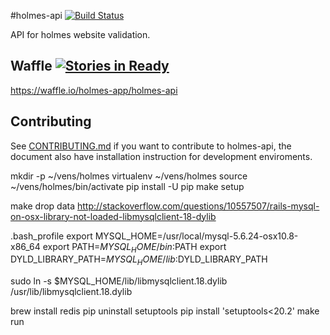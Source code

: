 #holmes-api [![Build Status](https://secure.travis-ci.org/holmes-app/holmes-api.png?branch=master)](https://travis-ci.org/holmes-app/holmes-api)

API for holmes website validation.


## Waffle [![Stories in Ready](https://badge.waffle.io/holmes-app/holmes-api.png?label=ready)](https://waffle.io/holmes-app/holmes-api)

https://waffle.io/holmes-app/holmes-api


## Contributing


See [CONTRIBUTING.md](/CONTRIBUTING.md) if you want to contribute to holmes-api, the document also have installation instruction for development enviroments.


mkdir -p ~/vens/holmes
virtualenv ~/vens/holmes
source ~/vens/holmes/bin/activate
pip install -U pip
make setup

make drop data
http://stackoverflow.com/questions/10557507/rails-mysql-on-osx-library-not-loaded-libmysqlclient-18-dylib

.bash_profile
export MYSQL_HOME=/usr/local/mysql-5.6.24-osx10.8-x86_64
export PATH=$MYSQL_HOME/bin:$PATH
export DYLD_LIBRARY_PATH=$MYSQL_HOME/lib:$DYLD_LIBRARY_PATH

sudo ln -s $MYSQL_HOME/lib/libmysqlclient.18.dylib /usr/lib/libmysqlclient.18.dylib

brew install redis
pip uninstall setuptools
pip install 'setuptools<20.2'
make run